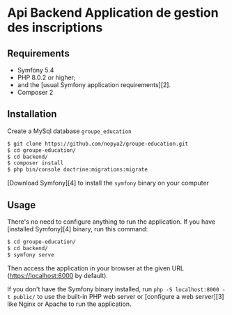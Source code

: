 Api Backend Application de gestion des inscriptions
===============================================

Requirements
------------

  * Symfony 5.4
  * PHP 8.0.2 or higher;
  * and the [usual Symfony application requirements][2].
  * Composer 2

Installation
------------
Create a MySql database `groupe_education`
```bash
$ git clone https://github.com/nopya2/groupe-education.git
$ cd groupe-education/
$ cd backend/
$ composer install
$ php bin/console doctrine:migrations:migrate
```

[Download Symfony][4] to install the `symfony` binary on your computer

Usage
-----

There's no need to configure anything to run the application. If you have
[installed Symfony][4] binary, run this command:

```bash
$ cd groupe-education/
$ cd backend/
$ symfony serve
```

Then access the application in your browser at the given URL (<https://localhost:8000> by default).

If you don't have the Symfony binary installed, run `php -S localhost:8000 -t public/`
to use the built-in PHP web server or [configure a web server][3] like Nginx or
Apache to run the application.
